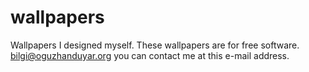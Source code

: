 # wallpapers
Wallpapers I designed myself.
These wallpapers are for free software.
bilgi@oguzhanduyar.org you can contact me at this e-mail address.
